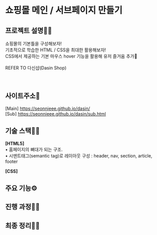 <h1 fontSize="50px">쇼핑몰 메인 / 서브페이지 만들기</h1>

## 프로젝트 설명🐱‍🏍
쇼핑몰의 기본틀을 구성해보자! <br>
기초적으로 학습한 HTML / CSS을 최대한 활용해보자! <br>
CSS에서 제공하는 기본 마우스 hover 기능을 활용해 유저 즐거움 추가🤩 <br><br>
REFER TO 다신샵(Dasin Shop) <br><br><br>

## 사이트주소🚀
[Main] https://seonnieee.github.io/dasin/ <br>
[Sub] https://seonnieee.github.io/dasin/sub.html

## 기술 스택👩‍🔧
<strong>[HTML5]</strong> <br>
• 홈페이지의 뼈대가 되는 구조. <br>
• 시맨트태그(semantic tag)로 레이아웃 구성 : header, nav, section, article, footer <br>

<strong>[CSS]</strong><br>

## 주요 기능⚙

## 진행 과정🏃‍♀️

## 최종 정리🤸‍♀️
